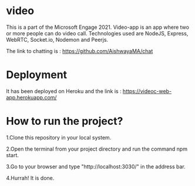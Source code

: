 # video

This is a part of the Microsoft Engage 2021. Video-app is an app where two or more people can do video call. Technologies used are NodeJS, Express, WebRTC, Socket.io, Nodemon and Peerjs.

The link to chatting is : https://github.com/AishwayaMA/chat

# Deployment

It has been deployed on Heroku  and the link is : https://videoc-web-app.herokuapp.com/


# How to run the project?

1.Clone this repository in your local system.

2.Open the terminal from your project directory and run the command npm start.

3.Go to your browser and type "http://localhost:3030/" in the address bar.

4.Hurrah! It is done.
